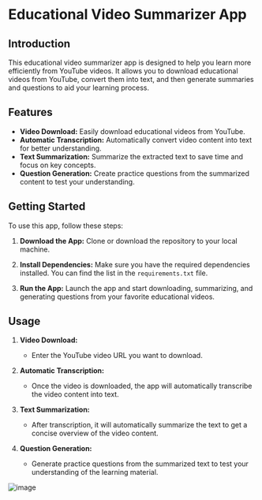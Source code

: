 # Educational Video Summarizer App

## Introduction
This educational video summarizer app is designed to help you learn more efficiently from YouTube videos. It allows you to download educational videos from YouTube, convert them into text, and then generate summaries and questions to aid your learning process.

## Features
- **Video Download:** Easily download educational videos from YouTube.
- **Automatic Transcription:** Automatically convert video content into text for better understanding.
- **Text Summarization:** Summarize the extracted text to save time and focus on key concepts.
- **Question Generation:** Create practice questions from the summarized content to test your understanding.

## Getting Started
To use this app, follow these steps:

1. **Download the App:** Clone or download the repository to your local machine.

2. **Install Dependencies:** Make sure you have the required dependencies installed. You can find the list in the `requirements.txt` file.

3. **Run the App:** Launch the app and start downloading, summarizing, and generating questions from your favorite educational videos.

## Usage
1. **Video Download:**
   - Enter the YouTube video URL you want to download.

2. **Automatic Transcription:**
   - Once the video is downloaded, the app will automatically transcribe the video content into text.

3. **Text Summarization:**
   - After transcription, it will automatically summarize the text to get a concise overview of the video content.

4. **Question Generation:**
   - Generate practice questions from the summarized text to test your understanding of the learning material.

![image](https://github.com/buminduyasith/youtube-summerizer/assets/58271753/99441a83-3365-46d8-b77c-4b2b55518ba6)
